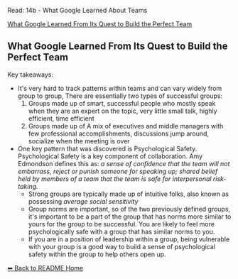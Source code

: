 Read: 14b - What Google Learned About Teams

[What Google Learned From Its Quest to Build the Perfect Team](https://www.nytimes.com/2016/02/28/magazine/what-google-learned-from-its-quest-to-build-the-perfect-team.html)

## What Google Learned From Its Quest to Build the Perfect Team
Key takeaways:
* It's very hard to track patterns within teams and can vary widely from group to group, There are essentially two types of successful groups: 
  1. Groups made up of smart, successful people who mostly speak when they are an expert on the topic, very little small talk, highly efficient, time efficient
  1. Groups made up of A mix of executives and middle managers with few professional accomplishments, discussions jump around, socialize when the meeting is over
* One key pattern that was discovered is Psychological Safety. Psychological Safety is a key component of collaboration. Amy Edmondson defines this as: *a sense of confidence that the team will not embarrass, reject or punish someone for speaking up; shared belief held by members of a team that the team is safe for interpersonal risk-taking.*
  * Strong groups are typically made up of intuitive folks, also known as possessing *average social sensitivity*
  * Group norms are important, so of the two previously defined groups, it's important to be a part of the group that has norms more similar to yours for the group to be successful. You are likely to feel more psychologically safe with a group that has similar norms to you. 
  * If you are in a position of leadership within a group, being vulnerable with your group is a good way to build a sense of psychological safety within the group to help others open up. 

[⬅ Back to README Home](README.md)
